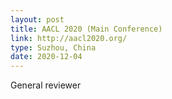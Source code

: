 ```yaml
---
layout: post
title: AACL 2020 (Main Conference)
link: http://aacl2020.org/
type: Suzhou, China
date: 2020-12-04
---
```


General reviewer